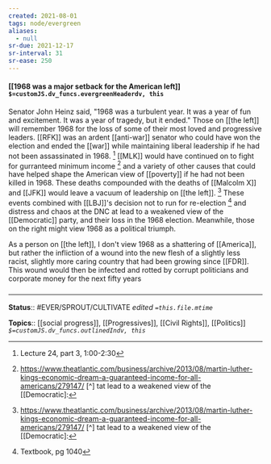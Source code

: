 ```yaml
---
created: 2021-08-01
tags: node/evergreen
aliases:
  - null
sr-due: 2021-12-17
sr-interval: 31
sr-ease: 250
---
```


#### [[1968 was a major setback for the American left]] `$=customJS.dv_funcs.evergreenHeaderdv, this`

Senator John Heinz said, "1968 was a turbulent year. It was a year of fun and excitement. It was a year of tragedy, but it ended." Those on [[the left]] will remember 1968 for the loss of some of their most loved and progressive leaders. [[RFK]] was an ardent [[anti-war]] senator who could have won the election and ended the [[war]] while maintaining liberal leadership if he had not been assassinated in 1968. [^1]  [[MLK]] would have continued on to fight for gurranteed minimum income [^2] and a variety of other causes that could have helped shape the American view of [[poverty]] if he had not been killed in 1968. These deaths compounded with the deaths of [[Malcolm X]] and [[JFK]] would leave a vacuum of leadership on [[the left]]. [^2] These events combined with [[LBJ]]'s decision not to run for re-election [^3] and distress and chaos at the DNC at lead to a weakened view of the [[Democratic]] party, and their loss in the 1968 election. Meanwhile, those on the right might view 1968 as a political triumph.

As a person on [[the left]], I don't view 1968 as a shattering of [[America]], but rather the infliction of a wound into the new flesh of a slightly less racist, slightly more caring country that had been growing since [[FDR]]. This wound would then be infected and rotted by corrupt politicians and corporate money for the next fifty years

### <hr class="footnote"/>

**Status**:: #EVER/SPROUT/CULTIVATE 
*edited `=this.file.mtime`*

**Topics**:: [[social progress]], [[Progressives]], [[Civil Rights]], [[Politics]]
*`$=customJS.dv_funcs.outlinedIndv, this`*

[^1]: Lecture 24, part 3, 1:00-2:30
[^2]: https://www.theatlantic.com/business/archive/2013/08/martin-luther-kings-economic-dream-a-guaranteed-income-for-all-americans/279147/
[^] tat lead to a weakened view of the [[Democratic]:
[^3]: Textbook, pg 1040
[^4]: Timeline, 1968
[^5]: Lecture 24, part 3, 9:00-15:00
